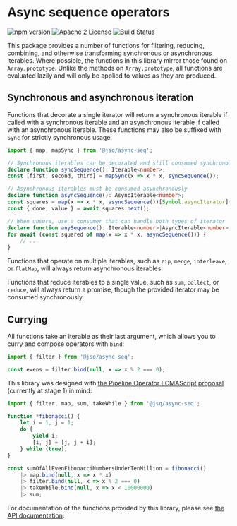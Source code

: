 # Async sequence operators

[![npm version](https://badge.fury.io/js/%40jsq%2Fasync-seq.svg)](https://badge.fury.io/js/%40jsq%2Fasync-seq)
[![Apache 2 License](https://img.shields.io/github/license/jeskew/async-seq.svg?style=flat)](https://opensource.org/licenses/Apache-2.0)
[![Build Status](https://travis-ci.org/jeskew/async-seq.svg?branch=master)](https://travis-ci.org/jeskew/async-seq)

This package provides a number of functions for filtering, reducing, combining,
and otherwise transforming synchronous or asynchronous iterables. Where
possible, the functions in this library mirror those found on `Array.prototype`.
Unlike the methods on `Array.prototype`, all functions are evaluated lazily and
will only be applied to values as they are produced.

## Synchronous and asynchronous iteration

Functions that decorate a single iterator will return a synchronous iterable if
called with a synchronous iterable and an asynchronous iterable if called with
an asynchronous iterable. These functions may also be suffixed with `Sync` for
strictly synchronous usage:

```typescript
import { map, mapSync } from '@jsq/async-seq';

// Synchronous iterables can be decorated and still consumed synchronously
declare function syncSequence(): Iterable<number>;
const [first, second, third] = mapSync(x => x * x, syncSequence());

// Asynchronous iterables must be consumed asynchronously
declare function asyncSequence(): AsyncIterable<number>;
const squares = map(x => x * x, asyncSequence())[Symbol.asyncIterator]();
const { done, value } = await squares.next();

// When unsure, use a consumer that can handle both types of iterator
declare function anySequence(): Iterable<number>|AsyncIterable<number>;
for await (const squared of map(x => x * x, asyncSequence())) {
    // ...
}
```

Functions that operate on multiple iterables, such as `zip`, `merge`,
`interleave`, or `flatMap`, will always return asynchronous iterables.

Functions that reduce iterables to a single value, such as `sum`, `collect`, or
`reduce`, will always return a promise, though the provided iterator may be
consumed synchronously.

## Currying

All functions take an iterable as their last argument, which allows you to curry
and compose operators with `bind`:

```typescript
import { filter } from '@jsq/async-seq';

const evens = filter.bind(null, x => x % 2 === 0);
```

This library was designed with [the Pipeline Operator ECMAScript
proposal](https://github.com/tc39/proposal-pipeline-operator) (currently at
stage 1) in mind:

```typescript
import { filter, map, sum, takeWhile } from '@jsq/async-seq';

function *fibonacci() {
    let i = 1, j = 1;
    do {
        yield i;
        [i, j] = [j, j + i];
    } while (true);
}

const sumOfAllEvenFibonacciNumbersUnderTenMillion = fibonacci()
    |> map.bind(null, x => x * x)
    |> filter.bind(null, x => x % 2 === 0)
    |> takeWhile.bind(null, x => x < 10000000)
    |> sum;
```

For documentation of the functions provided by this library, please see [the API
documentation](https://jeskew.github.io/async-seq/).
